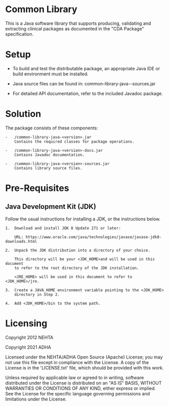 # Common Library
This is a Java software library that supports producing, validating and extracting clinical packages as documented in the "CDA Package" specification.

Setup
=====
-   To build and test the distributable package, an appropriate Java IDE or
    build environment must be installed.

-   Java source files can be found in:
    common-library-java-<version>-sources.jar

-   For detailed API documentation, refer to the included Javadoc package.

Solution
=====

The package consists of these components:

    -   /common-library-java-<version>.jar
        Contains the required classes for package operations.

    -   /common-library-java-<version>-docs.jar
        Contains Javadoc documentation.

    -   /common-library-java-<version>-sources.jar
        Contains library source files.

Pre-Requisites
=====

Java Development Kit (JDK)
-----
Follow the usual instructions for installing a JDK, or the instructions below.

    1.  Download and install JDK 8 Update 271 or later:

        URL: https://www.oracle.com/java/technologies/javase/javase-jdk8-downloads.html

    2.  Unpack the JDK distribution into a directory of your choice.

        This directory will be your <JDK_HOME>and will be used in this document
        to refer to the root directory of the JDK installation.

        <JRE_HOME> will be used in this document to refer to <JDK_HOME>/jre.

    3.  Create a JAVA_HOME environment variable pointing to the <JDK_HOME>
        directory in Step 2.

    4.  Add <JDK_HOME>/bin to the system path.

Licensing
=====
Copyright 2012 NEHTA

Copyright 2021 ADHA

Licensed under the NEHTA/ADHA Open Source (Apache) License; you may not use this
file except in compliance with the License. A copy of the License is in the
'LICENSE.txt' file, which should be provided with this work.

Unless required by applicable law or agreed to in writing, software
distributed under the License is distributed on an "AS IS" BASIS, WITHOUT
WARRANTIES OR CONDITIONS OF ANY KIND, either express or implied. See the
License for the specific language governing permissions and limitations
under the License.
